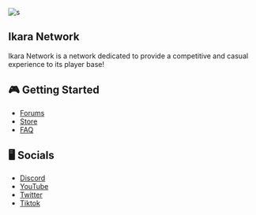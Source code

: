 ![s](https://github.com/Ikaranetwork/.github/assets/88911282/dd6bdc54-9c79-4822-b51f-2c88f4e25dc2)

##            						 Ikara Network

Ikara Network is a network dedicated to provide a competitive and casual experience to its player base!


## 🎮 **Getting Started**
- [Forums](https://ikara.gg/) 
- [Store](https://store.ikara.gg/) 
- [FAQ](https://ikara.gg/discord)

## 🖥️ **Socials**
- [Discord](https://ikara.gg/discord) 
- [YouTube](https://www.youtube.com/@ikaranetwork) 
- [Twitter](https://x.com/playikara) 
- [Tiktok](https://www.tiktok.com/@ikaranetwork)
<!--

🙋‍♀️ A short introduction - what is your organization all about?
🌈 Contribution guidelines - how can the community get involved?
👩‍💻 Useful resources - where can the community find your docs? Is there anything else the community should know?
🍿 Fun facts - what does your team eat for breakfast?
🧙 Remember, you can do mighty things with the power of [Markdown](https://docs.github.com/github/writing-on-github/getting-started-with-writing-and-formatting-on-github/basic-writing-and-formatting-syntax)
-->
